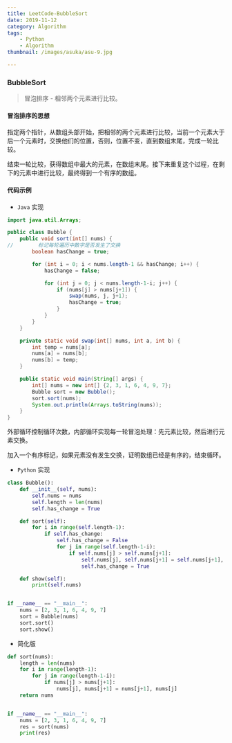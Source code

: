 ```yaml
---
title: LeetCode-BubbleSort
date: 2019-11-12
category: Algorithm
tags: 
    - Python
    - Algorithm
thumbnail: /images/asuka/asu-9.jpg

---
```


### BubbleSort

> 冒泡排序 - 相邻两个元素进行比较。

<!-- more -->

#### 冒泡排序的思想

指定两个指针，从数组头部开始，把相邻的两个元素进行比较，当前一个元素大于后一个元素时，交换他们的位置，否则，位置不变，直到数组末尾，完成一轮比较。

结束一轮比较，获得数组中最大的元素，在数组末尾。接下来重复这个过程，在剩下的元素中进行比较，最终得到一个有序的数组。

#### 代码示例

- `Java` 实现

```java
import java.util.Arrays;

public class Bubble {
    public void sort(int[] nums) {
//        标记每轮遍历中数字是否发生了交换
        boolean hasChange = true;

        for (int i = 0; i < nums.length-1 && hasChange; i++) {
            hasChange = false;

            for (int j = 0; j < nums.length-1-i; j++) {
                if (nums[j] > nums[j+1]) {
                    swap(nums, j, j+1);
                    hasChange = true;
                }
            }
        }
    }

    private static void swap(int[] nums, int a, int b) {
        int temp = nums[a];
        nums[a] = nums[b];
        nums[b] = temp;
    }

    public static void main(String[] args) {
        int[] nums = new int[] {2, 3, 1, 6, 4, 9, 7};
        Bubble sort = new Bubble();
        sort.sort(nums);
        System.out.println(Arrays.toString(nums));
    }
}
```

外部循环控制循环次数，内部循环实现每一轮冒泡处理：先元素比较，然后进行元素交换。

加入一个有序标记，如果元素没有发生交换，证明数组已经是有序的，结束循环。

- `Python` 实现

```python
class Bubble():
    def __init__(self, nums):
        self.nums = nums
        self.length = len(nums)
        self.has_change = True

    def sort(self):
        for i in range(self.length-1):
            if self.has_change:
                self.has_change = False
                for j in range(self.length-1-i):
                    if self.nums[j] > self.nums[j+1]:
                        self.nums[j], self.nums[j+1] = self.nums[j+1], self.nums[j]
                        self.has_change = True

    def show(self):
        print(self.nums)


if __name__ == "__main__":
    nums = [2, 3, 1, 6, 4, 9, 7]
    sort = Bubble(nums)
    sort.sort()
    sort.show() 
```

- 简化版

```python
def sort(nums):
    length = len(nums)
    for i in range(length-1):
        for j in range(length-1-i):
            if nums[j] > nums[j+1]:
                nums[j], nums[j+1] = nums[j+1], nums[j]
    return nums


if __name__ == "__main__":
    nums = [2, 3, 1, 6, 4, 9, 7]
    res = sort(nums)
    print(res)
```
